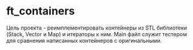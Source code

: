 # ft_containers
 
 Цель проекта - реимплементировать контейнеры из STL библиотеки (Stack, Vector и Map) и итераторы к ним. Main файл служит тестером для сравнения написанных контейнеров с оригинальными.
